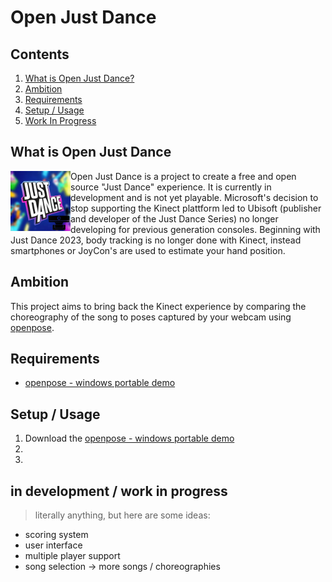 # Open Just Dance

## Contents
1. [What is Open Just Dance?](#what-is-it)
2. [Ambition](#ambition)
2. [Requirements](#requirements)
3. [Setup / Usage](#setup)
4. [Work In Progress](#work)

## What is Open Just Dance
<img align="left" margin-left: src="./assets/logo.png" width="96" height="96">
Open Just Dance is a project to create a free and open source "Just Dance" experience. It is currently in development and is not yet playable. Microsoft's decision to stop supporting the Kinect plattform led to Ubisoft (publisher and developer of the Just Dance Series) no longer developing for previous generation consoles.
Beginning with Just Dance 2023, body tracking is no longer done with Kinect, instead smartphones or JoyCon's are used to estimate your hand position.

## Ambition
This project aims to bring back the Kinect experience by comparing the choreography of the song to poses captured by your webcam using [openpose](https://github.com/CMU-Perceptual-Computing-Lab/openpose/).


## Requirements
- [openpose - windows portable demo](https://github.com/CMU-Perceptual-Computing-Lab/openpose/blob/master/doc/installation/0_index.md#windows-portable-demo)

## Setup / Usage
1. Download the [openpose - windows portable demo](https://github.com/CMU-Perceptual-Computing-Lab/openpose/blob/master/doc/installation/0_index.md#windows-portable-demo)
2. 
3. 

## in development / work in progress

> literally anything, but here are some ideas:

- scoring system
- user interface
- multiple player support
- song selection -> more songs / choreographies